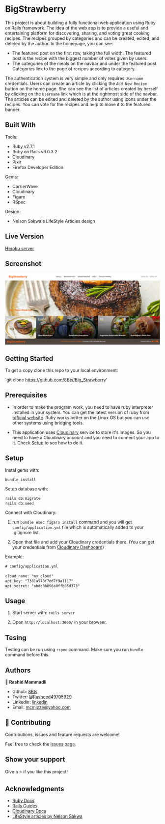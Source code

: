 # BigStrawberry

 This project is about building a fully functional web application using Ruby on Rails framework. The idea of the web app is to provide a useful and entertaining platform for discovering, sharing, and voting great cooking recipes. The recipes grouped by categories and can be created, edited, and deleted by the author. In the homepage, you can see:
- The featured post on the first row, taking the full width. The featured post is the recipe with the biggest number of votes given by users.
- The categories of the meals on the navbar and under the featured post. Categories link to the page of recipes according to category.

The authentication system is very simple and only requires `Username` credentials. Users can create an article by clicking the `Add New Recipe` button on the home page. She can see the list of articles created by herself by clicking on the `Username` link which is at the rightmost side of the navbar. The articles can be edited and deleted by the author using icons under the recipes. You can vote for the recipes and help to move it to the featured banner.

## Built With

Tools:
- Ruby v2.7.1
- Ruby on Rails v6.0.3.2
- Cloudinary
- Pixlr
- Firefox Developer Edition

Gems:
- CarrierWave
- Cloudinary
- Figaro
- RSpec

Design:
- Nelson Sakwa's LifeStyle Articles design

## Live Version

[Heroku server](https://warm-cliffs-17365.herokuapp.com/)

## Screenshot
![screenshot1](app/assets/images/screenshot.png)


## Getting Started

To get a copy clone this repo to your local environment:

`git clone https://github.com/8Bts/Big_Strawberry'

## Prerequisites
- In order to make the program work, you need to have ruby interpreter installed in your system. You can get the latest version of ruby from [official website](https://www.ruby-lang.org/en/downloads/).
Ruby works better on the Linux OS but you can use other systems using bridging tools.

- This application uses [Cloudinary](https://cloudinary.com) service to store it's images. So you need to have a Cloudinary account and you need to connect your app to it. Check [Setup](#Setup) to see how to do it.
  
## Setup

Instal gems with:

```
bundle install
```

Setup database with:

```
rails db:migrate
rails db:seed
```

Connect with Cloudinary:


1. run `bundle exec figaro install` command and you will get `config/application.yml` file which is automatically added to your .gitignore list.

2. Open that file and add your Cloudinary credentials there.
  (You can get your credentials from [Cloudinary Dashboard](https://cloudinary.com/console/))

Example:

```
# config/application.yml

cloud_name: "my_cloud"
api_key: "7381a978f7dd7f9a1117"
api_secret: "abdc3b896a0ffb85d373"
```



## Usage

1. Start server with: `rails server`

2. Open `http://localhost:3000/` in your browser.


## Tesing

Testing can be run using `rspec` command. Make sure you run `bundle` command before this.



## Authors
👤 **Rashid Mammadli**

- Github: [8Bts](https://github.com/8Bts)
- Twitter: [@Rasheed49705929](https://twitter.com/Rasheed49705929)
- Linkedin: [linkedin](https://www.linkedin.com/in/rashidmammadli/)
- Email: mcmizze@yahoo.com


## 🤝 Contributing


Contributions, issues and feature requests are welcome!

Feel free to check the <a href="https://github.com/8Bts/Big_Strawberry/issues" target="_blank">issues page</a>.

## Show your support

Give a ⭐️ if you like this project!

## Acknowledgments
- [Ruby Docs](https://apidock.com/)
- [Rails Guides](https://guides.rubyonrails.org/)
- [Cloudinary Docs](https://cloudinary.com/documentation/cloudinary_get_started)
- [LifeStyle articles by Nelson Sakwa](https://www.behance.net/gallery/14554909/liFEsTlye-Mobile-version)

